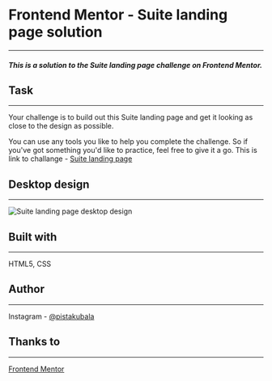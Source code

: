 # Frontend Mentor - Suite landing page solution
---
##### This is a solution to the Suite landing page challenge on Frontend Mentor.
## Task
---
Your challenge is to build out this Suite landing page and get it looking as close to the design as possible.

You can use any tools you like to help you complete the challenge. So if you've got something you'd like to practice, feel free to give it a go.
This is link to challange - [Suite landing page](https://www.frontendmentor.io/challenges/suite-landing-page-tj_eaU-Ra)

## Desktop design
---
![Suite landing page desktop design](https://res.cloudinary.com/dz209s6jk/image/upload/v1643970186/Challenges/dktdfaqgvxq8lg7ycyts.jpg "Suite landing page desktop design")

## Built with
---
HTML5, CSS
## Author 
---
Instagram - [@pistakubala](https://www.instagram.com/pistakubala/)

## Thanks to 
---
[Frontend Mentor](https://www.frontendmentor.io/)
